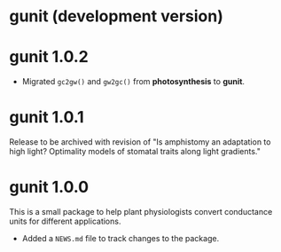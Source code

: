 # gunit (development version)

# gunit 1.0.2

* Migrated `gc2gw()` and `gw2gc()` from **photosynthesis** to **gunit**.

# gunit 1.0.1

Release to be archived with revision of "Is amphistomy an adaptation to high light? Optimality models of stomatal traits along light gradients."

# gunit 1.0.0

This is a small package to help plant physiologists convert conductance units for different applications.

* Added a `NEWS.md` file to track changes to the package.
